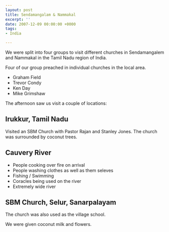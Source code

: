 ```yaml
---
layout: post
title: Sendamangalam & Nammakal
excerpt: ''
date: 2007-12-09 00:00:00 +0000
tags:
- India

---
```

We were split into four groups to visit different churches in Sendamangalem and Nammakal in the Tamil Nadu region of India.

Four of our group preached in individual churches in the local area.

* Graham Field
* Trevor Condy
* Ken Day
* Mike Grimshaw

The afternoon saw us visit a couple of locations:

## Irukkur, Tamil Nadu

Visited an SBM Church with Pastor Rajan and Stanley Jones. The church was surrounded by coconut trees. 

## Cauvery River

* People cooking over fire on arrival
* People washing clothes as well as them seleves
* Fishing / Swimming
* Coracles being used on the river
* Extremely wide river

## SBM Church, Selur, Sanarpalayam

The church was also used as the village school.

We were given coconut milk and flowers.